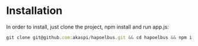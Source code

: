 # Installation
In order to install, just clone the project, npm install and run app.js:
```javascript
git clone git@github.com:akaspi/hapoelbus.git && cd hapoelbus && npm i && node app
```
